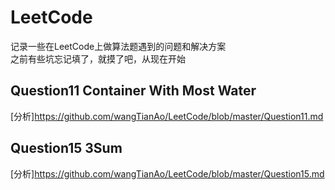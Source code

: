 # LeetCode
记录一些在LeetCode上做算法题遇到的问题和解决方案<br>
之前有些坑忘记填了，就摸了吧，从现在开始<br>

## Question11 Container With Most Water
[分析]https://github.com/wangTianAo/LeetCode/blob/master/Question11.md<br>

## Question15 3Sum
[分析]https://github.com/wangTianAo/LeetCode/blob/master/Question15.md<br>
